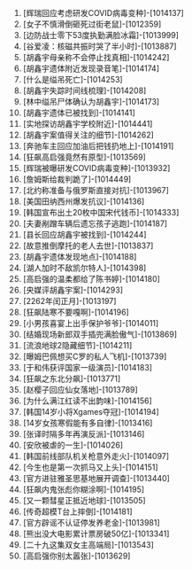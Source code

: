 
1. [辉瑞回应考虑研发COVID病毒变种]-[1014137]
1. [女子不慎滑倒砸死过街老鼠]-[1012359]
1. [边防战士零下53度执勤满脸冰霜]-[1013999]
1. [谷爱凌：核磁共振时哭了半小时]-[1013887]
1. [胡鑫宇母亲称不会停止找真相]-[1014242]
1. [胡鑫宇遗体附近发现录音笔]-[1014174]
1. [什么是缢吊死亡]-[1014253]
1. [胡鑫宇失踪时间线梳理]-[1014208]
1. [林中缢吊尸体确认为胡鑫宇]-[1014173]
1. [胡鑫宇遗体已被找到]-[1014141]
1. [实地探访胡鑫宇学校附近]-[1014441]
1. [胡鑫宇案值得关注的细节]-[1014262]
1. [奔驰车主回应加油后把钱扔地上]-[1014191]
1. [狂飙高启强竟然有原型]-[1013569]
1. [辉瑞被曝研发COVID病毒变种]-[1013932]
1. [詹姆斯给裁判跪了]-[1014449]
1. [北约称准备与俄罗斯直接对抗]-[1013967]
1. [美国田纳西州爆发抗议]-[1014136]
1. [韩国宣布出土20枚中国宋代钱币]-[1014333]
1. [夫妻剐蹭车辆后遗忘孩子逃跑]-[1014187]
1. [县长回应胡鑫宇被找到]-[1014244]
1. [故意推倒摩托的老人去世]-[1013837]
1. [胡鑫宇遗体发现地点]-[1014188]
1. [湖人加时不敌凯尔特人]-[1014398]
1. [高启强的温柔都给了陈书婷]-[1014180]
1. [央媒评胡鑫宇案]-[1014293]
1. [2262年闰正月]-[1013197]
1. [狂飙陆寒不要嘎啊]-[1014196]
1. [小男孩喜宴上出手保护爷爷]-[1014011]
1. [结婚现场新郎双手插兜满脸傲气]-[1013869]
1. [流浪地球2隐藏细节]-[1014211]
1. [曝姆巴佩想买C罗的私人飞机]-[1013739]
1. [于和伟获评国家一级演员]-[1014183]
1. [狂飙之东北分飙]-[1013771]
1. [赵樱子回应仙女落地]-[1013789]
1. [为什么满江红读不出韵味]-[1014156]
1. [韩国14岁小将Xgames夺冠]-[1014194]
1. [14岁女孩寒假能有多自律]-[1013416]
1. [张译时隔多年再演反派]-[1013146]
1. [安欣被虐的一生]-[1014026]
1. [韩国前线部队机关枪意外走火]-[1014097]
1. [今生也是第一次抓马又上头]-[1014151]
1. [官方进驻雅圣思基地展开调查]-[1013440]
1. [狂飙内鬼张彪你糊涂啊]-[1014195]
1. [又一颗彗星正抵近地球]-[1013505]
1. [传奇超模T台上摔倒]-[1014181]
1. [官方辟谣不认证停发养老金]-[1013981]
1. [熊出没大电影累计票房破50亿]-[1013341]
1. [二十九这集双女主高端局]-[1013543]
1. [高启强你别太嚣张]-[1013629]